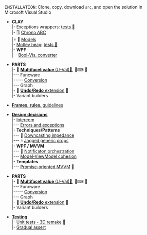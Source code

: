 <samp>INSTALLATION</samp>: Clone, copy, download `src`, and open the solution in Microsoft Visual Studio

+ **CLAY**\
|- Exceptions wrappers: [tests 🧪](src/TuttiFrutti/ExtensionsTests/Exceptions)\
|- 🗓️ [Chrono ABC](README+/projects/AbcChrono)\
|= 🌵 [Models](src/TuttiFrutti/AbcModels)\
|- [Motley heap](README+/decisions/README+/structs/motley_heap.md): [tests 🧪](src/TuttiFrutti/AbcStructTests/Heaps)\
|- **WPF**\
|-- [Bool-Vis. converter](README+/snippets/wpf/bool2viz_improved.md)

+ **PARTS**\
|- <a name="UVal"></a>💠 [**Multifacet value** (U-Val)📃](README+/projects/U-Val), 🧪⌨ 🔢\
|--- <a>Funcware</a>\
|----- <a href="src/TuttiFrutti/FuncStore.Convert">Conversion</a>\
|--- Graph\
|- 🔄 [**Undo/Redo** extension](README+/projects/Rvrs) 🚧\
|- Variant builders

+ [**Frames**, **rules**, guidelines](README+/frames_rules)

+ [**Design decisions**](README+/decisions)\
|- [Intercom](README+/decisions/README+/intercom)\
|--- [Errors and exceptions](README+/decisions/README+/intercom/README+/errors)\
|- **Techniques/Patterns**\
|--- 🎢 [Downcasting impedance](README+/decisions/README+/cs-downcast_impedance.md)\
|--- 🎶 [Jagged generic props](README+/decisions/README+/cs-jagged_props.md)\
|- **WPF / MVVM**\
|--- 📢 [Notificaton orchestration](README+/decisions/README+/mvvm/mvvm-notification_orchestration.md)\
|--- [Model-ViewModel cohesion](README+/decisions/README+/mvvm/mvvm-vmodel_cohesion.md)\
|- **Templates**\
|--- [Promise-oriented MVVM](README+/decisions/README+/model_as_tasks.md) 🚧

+ **PARTS**\
|- <a name="UVal"></a>💠 [**Multifacet value** (U-Val)📃](README+/projects/U-Val), 🧪⌨ 🔢\
|--- <a>Funcware</a>\
|----- <a href="src/TuttiFrutti/FuncStore.Convert">Conversion</a>\
|--- Graph\
|- 🔄 [**Undo/Redo** extension](README+/projects/Rvrs) 🚧\
|- Variant builders

+ [**Testing**](README+/decisions/README+/testing/)\
|- [Unit tests - 3D remake](README+/decisions/README+/testing/README+/ut-3D_like_review.md) 🚧\
|- [Gradual assert](README+/decisions/README+/testing/README+/ut-gradual_assert.md)
